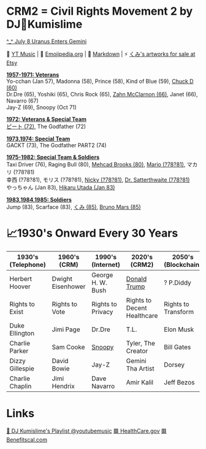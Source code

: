 # CRM2 = Civil Rights Movement 2 by DJ📡Kumislime

[^_^ July 8 Uranus Enters Gemini](https://astro-charts.com/chart-of-moment/)

💝 [YT Music](https://music.youtube.com/) | 💝 [Emojipedia.org](https://emojipedia.org/) | 💝 [Markdown](https://docs.github.com/en/get-started/writing-on-github/getting-started-with-writing-and-formatting-on-github/basic-writing-and-formatting-syntax) | ⚡ [くみ's artworks for sale at Etsy](https://etsy.com/shop/935ent)

<ins>**1957-1971: Veterans**</ins><br/>
Yo-cchan (Jan 57), Madonna (58), Prince (58), Kind of Blue (59), [Chuck D (60)](https://bringthenoiseapp.com/)<br/>
Dr.Dre (65), Yoshiki (65), Chris Rock (65), [Zahn McClarnon (66)](https://en.wikipedia.org/wiki/Zahn_McClarnon), Janet (66), Navarro (67)<br/>
Jay-Z (69), Snoopy (Oct 71)

<ins>**1972: Veterans & Special Team**</ins><br/>
[ピート (72)](https://www.youtube.com/@fauxfoemusic), The Godfather (72)

<ins>**1973,1974: Special Team**</ins><br/>
GACKT (73), The Godfather PART2 (74)

<ins>**1975-1982: Special Team & Soldiers**</ins><br/>
Taxi Driver (76), Raging Bull (80), [Mehcad Brooks (80)](https://mehcad.com/), [Mario (?78?81)](https://www.mariotheeditor.com/), マカリ (?78?81)<br/>
幸西 (?78?81), モリス (?78?81), [Nicky (?78?81)](https://soundcloud.com/pluutomusic/sets/pluuto-ep), [Dr. Satterthwaite (?78?81)](https://gregonkeys.com/)<br/>
やっちゃん (Jan 83), [Hikaru Utada (Jan 83)](https://www.utadahikaru.jp/)

<ins>**1983,1984,1985: Soldiers**</ins><br/>
Jump (83), Scarface (83), [くみ (85)](https://soundcloud.com/user-107284496), [Bruno Mars (85)](https://www.brunomars.com/)

# 📈1930's Onward Every 30 Years
| 1930's (Telephone) | 1960's (CRM)  | 1990's (Internet) | 2020's (CRM2)     | 2050's (Blockchain)
| -------------    | ------------- | -------------     | -------------       | -------------
| Herbert Hoover | Dwight Eisenhower | George H. W. Bush | [Donald Trump](https://github.com/djkumislime/2025/blob/main/README.md) | ? P.Diddy
| Rights to Exist | Rights to Vote  | Rights to Privacy | Rights to Decent Healthcare | Rights to Transform
| Duke Ellington   | Jimi Page     | Dr.Dre            | T.L.                | Elon Musk
| Charlie Parker   | Sam Cooke     | [Snoopy](https://youtu.be/YJTqBL7MSX0?feature=shared) | Tyler, The Creator  | Bill Gates
| Dizzy Gillespie  | David Bowie   | Jay-Z             | Gemini Tha Artist   | Dorsey
| Charlie Chaplin  | Jimi Hendrix  | Dave Navarro      | Amir Kalil          | Jeff Bezos

# Links
[🍓 DJ Kumislime's Playlist @youtubemusic](https://music.youtube.com/playlist?list=PLT7degVqvonnf63V8EMyKSAGVkKSquWLm&feature=shared)
[🟥 HealthCare.gov](https://www.healthcare.gov)
[🟥 Benefitscal.com](https://benefitscal.com)

